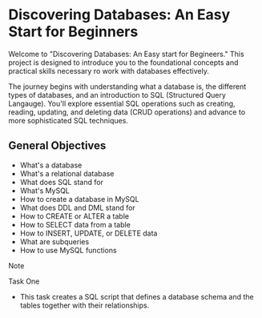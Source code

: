 # Discovering Databases: An Easy Start for Beginners

Welcome to "Discovering Databases: An Easy start for Begineers." This project is designed to introduce you to the foundational concepts and practical skills necessary ro work with databases effectively.

The journey begins with understanding what a database is, the different types of databases, and an introduction to SQL (Structured Query Langauge). You'll explore essential SQL operations such as creating, reading, updating, and deleting data (CRUD operations) and advance to more sophisticated SQL techniques.

## General Objectives
- What's a database
- What's a relational database
- What does SQL stand for
- What's MySQL
- How to create a database in MySQL
- What does DDL and DML stand for
- How to CREATE or ALTER a table
- How to SELECT data from a table
- How to INSERT, UPDATE, or DELETE data
- What are subqueries
- How to use MySQL functions

> [!Note]
> Task One
> - This task creates a SQL script that defines a database schema and the tables together with their relationships.
